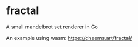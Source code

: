 # fractal
A small mandelbrot set renderer in Go

An example using wasm: https://cheems.art/fractal/
